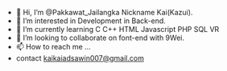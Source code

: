 - 👋 Hi, I’m @Pakkawat_Jailangka Nickname Kai(Kazui).
- 👀 I’m interested in Development in Back-end.
- 🌱 I’m currently learning C C++ HTML Javascript PHP SQL VR
- 💞️ I’m looking to collaborate on font-end with 9Wei.
- 📫 How to reach me ...
- contact kaikaiadsawin007@gmail.com
<!---
PakkawatJailangka/PakkawatJailangka is a ✨ special ✨ repository because its `README.md` (this file) appears on your GitHub profile.
You can click the Preview link to take a look at your changes.
--->

